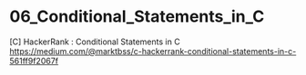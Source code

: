 # 06_Conditional_Statements_in_C
[C] HackerRank : Conditional Statements in C
https://medium.com/@marktbss/c-hackerrank-conditional-statements-in-c-561ff9f2067f
